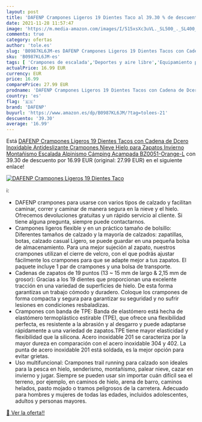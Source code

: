 ```yaml
---
layout: post
title: 'DAFENP Crampones Ligeros 19 Dientes Taco al 39.30 % de descuento'
date: 2021-11-28 11:57:47
image: 'https://m.media-amazon.com/images/I/515xsXc3uVL._SL500_._SL400_.jpg'
comments: true
category: ofertas
author: 'tole.es'
slug: 'B0987KL6JM-es DAFENP Crampones Ligeros 19 Dientes Tacos con Cadena de...'
sku: 'B0987KL6JM-es'
tags: [ 'Crampones de escalada','Deportes y aire libre','Equipamiento para hielo y nieve de escalada','Escalada','Ropa y equipamiento para ocio al aire libre','dafenp','zapatos', ]
actualPrice: 16.99 EUR
currency: EUR
price: 16.99
comparePrice: 27.99 EUR
prodname: 'DAFENP Crampones Ligeros 19 Dientes Tacos con Cadena de Dcero Inoxidable Antideslizante Crampones Nieve Hielo para Zapatos Invierno Montañismo Escalada Alpinismo Cámping Acampada BZ0051-Orange-L'
country: 'es'
flag: '🇪🇸'
brand: 'DAFENP'
buyurl: 'https://www.amazon.es/dp/B0987KL6JM/?tag=tolees-21'
descuento: '39.30'
average: '16.99'
---
```


Está [DAFENP Crampones Ligeros 19 Dientes Tacos con Cadena de Dcero Inoxidable Antideslizante Crampones Nieve Hielo para Zapatos Invierno Montañismo Escalada Alpinismo Cámping Acampada BZ0051-Orange-L](https://www.amazon.es/dp/B0987KL6JM/?tag=tolees-21) con 39.30 de descuento por 16.99 EUR (original: 27.99 EUR) en el siguiente enlace!

[![DAFENP Crampones Ligeros 19 Dientes Taco](https://m.media-amazon.com/images/I/515xsXc3uVL._SL500_._SL400_.jpg)](https://www.amazon.es/dp/B0987KL6JM/?tag=tolees-21)

ℹ️:

- DAFENP crampones para usarse con varios tipos de calzado y facilitan caminar, correr y caminar de manera segura en la nieve y el hielo. Ofrecemos devoluciones gratuitas y un rápido servicio al cliente. Si tiene alguna pregunta, siempre puede contactarnos.
- Crampones ligeros flexible y en un práctico tamaño de bolsillo: Diferentes tamaños de calzado y la mayoría de calzados: zapatillas, botas, calzado casual Ligero, se puede guardar en una pequeña bolsa de almacenamiento. Para una mejor sujeción al zapato, nuestros crampones utilizan el cierre de velcro, con el que podrás ajustar fácilmente los crampones para que se adapte mejor a tus zapatos. El paquete incluye 1 par de crampones y una bolsa de transporte.
- Cadenas de zapatos de 19 puntos (13 ~ 15 mm de largo & 2,15 mm de grosor): Gracias a los 19 dientes que proporcionan una excelente tracción en una variedad de superficies de hielo. De esta forma garantizas un trabajo cómodo y duradero. Coloque los crampones de forma compacta y segura para garantizar su seguridad y no sufrir lesiones en condiciones resbaladizas.
- Crampones con banda de TPE: Banda de elastómero está hecha de elastómero termoplástico estirable (TPE), que ofrece una flexibilidad perfecta, es resistente a la abrasión y al desgarro y puede adaptarse rápidamente a una variedad de zapatos.TPE tiene mayor elasticidad y flexibilidad que la silicona. Acero inoxidable 201 se caracteriza por la mayor dureza en comparación con el acero inoxidable 304 y 402. La punta de acero inoxidable 201 está soldada, es la mejor opción para evitar grietas.
- Uso multifuncional: Crampones trail running para calzado son ideales para la pesca en hielo, senderismo, montañismo, palear nieve, cazar en invierno y jugar. Siempre se pueden usar sin importar cuán difícil sea el terreno, por ejemplo, en caminos de hielo, arena de barro, caminos helados, pasto mojado o tramos peligrosos de la carretera. Adecuado para hombres y mujeres de todas las edades, incluidos adolescentes, adultos y personas mayores.

[🛒 Ver la oferta!!](https://www.amazon.es/dp/B0987KL6JM/?tag=tolees-21)
